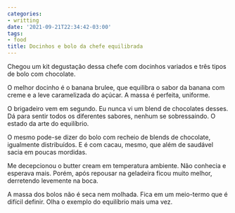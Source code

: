 ```yaml
---
categories:
- writting
date: '2021-09-21T22:34:42-03:00'
tags:
- food
title: Docinhos e bolo da chefe equilibrada
---
```


Chegou um kit degustação dessa chefe com docinhos variados e três tipos de bolo com chocolate.

O melhor docinho é o banana brulee, que equilibra o sabor da banana com creme e a leve caramelizada do açúcar. A massa é perfeita, uniforme.

O brigadeiro vem em segundo. Eu nunca vi um blend de chocolates desses. Dá para sentir todos os diferentes sabores, nenhum se sobressaindo. O estado da arte do equilíbrio.

O mesmo pode-se dizer do bolo com recheio de blends de chocolate, igualmente distribuídos. E é com cacau, mesmo, que além de saudável sacia em poucas mordidas.

Me decepcionou o butter cream em temperatura ambiente. Não conhecia e esperava mais. Porém, após repousar na geladeira ficou muito melhor, derretendo levemente na boca.

A massa dos bolos não é seca nem molhada. Fica em um meio-termo que é difícil definir. Olha o exemplo do equilíbrio mais uma vez.